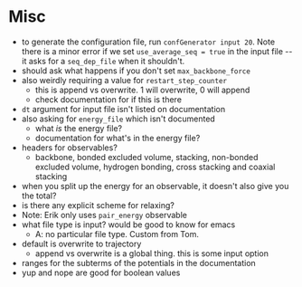 # Misc
- to generate the configuration file, run `confGenerator input 20`. Note there is a minor error if we set `use_average_seq = true` in the input file -- it asks for a `seq_dep_file` when it shouldn't.
- should ask what happens if you don't set `max_backbone_force`
- also weirdly requiring a value for `restart_step_counter`
  - this is append vs overwrite. 1 will overwrite, 0 will append
  - check documentation for if this is there
- `dt` argument for input file isn't listed on documentation
- also asking for `energy_file` which isn't documented
  - what *is* the energy file?
  - documentation for what's in the energy file?
- headers for observables?
  - backbone, bonded excluded volume, stacking, non-bonded excluded volume, hydrogen bonding, cross stacking and coaxial stacking
- when you split up the energy for an observable, it doesn't also give you the total?
- is there any explicit scheme for relaxing?
- Note: Erik only uses `pair_energy` observable
- what file type is input? would be good to know for emacs
  - A: no particular file type. Custom from Tom.
- default is overwrite to trajectory
  - append vs overwrite is a global thing. this is some input option
- ranges for the subterms of the potentials in the documentation
- yup and nope are good for boolean values
